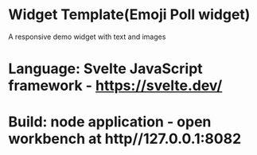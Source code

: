 # Widget Template(Emoji Poll widget)
A responsive demo widget with text and images

# Language: Svelte JavaScript framework - https://svelte.dev/

# Build: node application - open workbench at http//127.0.0.1:8082